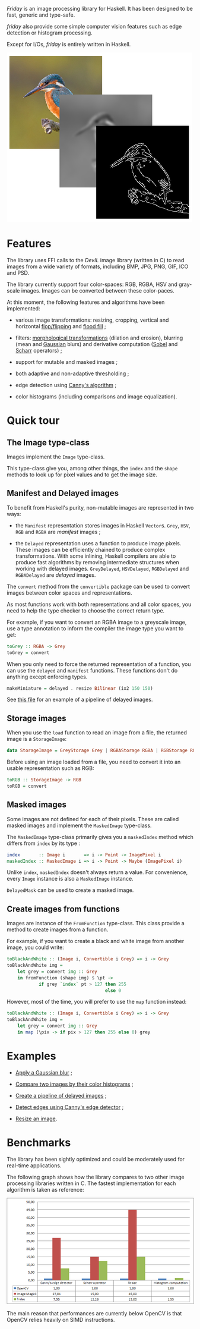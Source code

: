 *Friday* is an image processing library for Haskell. It has been designed to be
fast, generic and type-safe.

*friday* also provide some simple computer vision features such as edge
detection or histogram processing.

Except for I/Os, *friday* is entirely written in Haskell.

![Header](header.png)

# Features

The library uses FFI calls to the *DevIL* image library (written in C) to read
images from a wide variety of formats, including BMP, JPG, PNG, GIF, ICO and
PSD.

The library currently support four color-spaces: RGB, RGBA, HSV and gray-scale
images. Images can be converted between these color-paces.

At this moment, the following features and algorithms have been implemented:

* various image transformations: resizing, cropping, vertical and horizontal
[flop/flipping](http://en.wikipedia.org/wiki/Flopped_image) and
[flood fill](http://en.wikipedia.org/wiki/Flood_filling) ;

* filters:
[morphological transformations](http://en.wikipedia.org/wiki/Mathematical_morphology)
(dilation and erosion), blurring (mean
and [Gaussian](http://en.wikipedia.org/wiki/Gaussian_blur) blurs) and
derivative computation
([Sobel](http://en.wikipedia.org/wiki/Sobel_operator) and
[Scharr](http://en.wikipedia.org/wiki/Sobel_operator#Alternative_operators)
operators) ;

* support for mutable and masked images ;

* both adaptive and non-adaptive thresholding ;

* edge detection using
[Canny's algorithm](http://en.wikipedia.org/wiki/Canny_edge_detector) ;

* color histograms (including comparisons and image equalization).

# Quick tour

## The Image type-class

Images implement the `Image` type-class.

This type-class give you, among other things, the `index` and the `shape`
methods to look up for pixel values and to get the image size.

## Manifest and Delayed images

To benefit from Haskell's purity, non-mutable images are represented in two
ways:

* the `Manifest` representation stores images in Haskell `Vector`s. `Grey`,
`HSV`, `RGB` and `RGBA` are *manifest* images ;

* the `Delayed` representation uses a function to produce image pixels. These
images can be efficiently chained to produce complex transformations. With some
inlining, Haskell compilers are able to produce fast algorithms by removing
intermediate structures when working with delayed images.
`GreyDelayed`, `HSVDelayed`, `RGBDelayed` and `RGBADelayed` are *delayed*
images.

The `convert` method from the `convertible` package can be used to convert
images between color spaces and representations.

As most functions work with both representations and all color spaces, you need
to help the type checker to choose the correct return type.

For example, if you want to convert an RGBA image to a greyscale image, use a
type annotation to inform the compiler the image type you want to get:

```haskell
toGrey :: RGBA -> Grey
toGrey = convert
```

When you only need to force the returned representation of a function, you can
use the `delayed` and `manifest` functions. These functions don't do anything
except enforcing types.

```haskell
makeMiniature = delayed . resize Bilinear (ix2 150 150)
```

See [this file](example/Delayed.hs) for an example of a pipeline of delayed
images.

## Storage images

When you use the `load` function to read an image from a file, the returned
image is a `StorageImage`:

```haskell
data StorageImage = GreyStorage Grey | RGBAStorage RGBA | RGBStorage RGB
```

Before using an image loaded from a file, you need to convert it into an usable
representation such as RGB:

```haskell
toRGB :: StorageImage -> RGB
toRGB = convert
```

## Masked images

Some images are not defined for each of their pixels. These are called masked
images and implement the `MaskedImage` type-class.

The `MaskedImage` type-class primarily gives you a `maskedIndex` method which
differs from `index` by its type :

```haskell
index       :: Image i       => i -> Point -> ImagePixel i
maskedIndex :: MaskedImage i => i -> Point -> Maybe (ImagePixel i)
```

Unlike `index`, `maskedIndex` doesn't always return a value. For convenience,
every `Image` instance is also a `MaskedImage` instance.

`DelayedMask` can be used to create a masked image.

## Create images from functions

Images are instance of the `FromFunction` type-class. This class provide a
method to create images from a function.

For example, if you want to create a black and white image from another image,
you could write:

```haskell
toBlackAndWhite :: (Image i, Convertible i Grey) => i -> Grey
toBlackAndWhite img =
    let grey = convert img :: Grey
    in fromFunction (shape img) $ \pt ->
            if grey `index` pt > 127 then 255
                                     else 0
```

However, most of the time, you will prefer to use the `map` function instead:

```haskell
toBlackAndWhite :: (Image i, Convertible i Grey) => i -> Grey
toBlackAndWhite img =
    let grey = convert img :: Grey
    in map (\pix -> if pix > 127 then 255 else 0) grey
```

# Examples

* [Apply a Gaussian blur](example/GaussianBlur.hs) ;

* [Compare two images by their color histograms](example/Histogram.hs) ;

* [Create a pipeline of delayed images](example/Delayed.hs) ;

* [Detect edges using Canny's edge detector](example/Canny.hs) ;

* [Resize an image](example/ResizeImage.hs).

# Benchmarks

The library has been sightly optimized and could be moderately used for
real-time applications.

The following graph shows how the library compares to two other image processing
libraries written in C. The fastest implementation for each algorithm is taken
as reference:

![Benchmark results](bench_results.png)

The main reason that performances are currently below OpenCV is that OpenCV
relies heavily on SIMD instructions.
